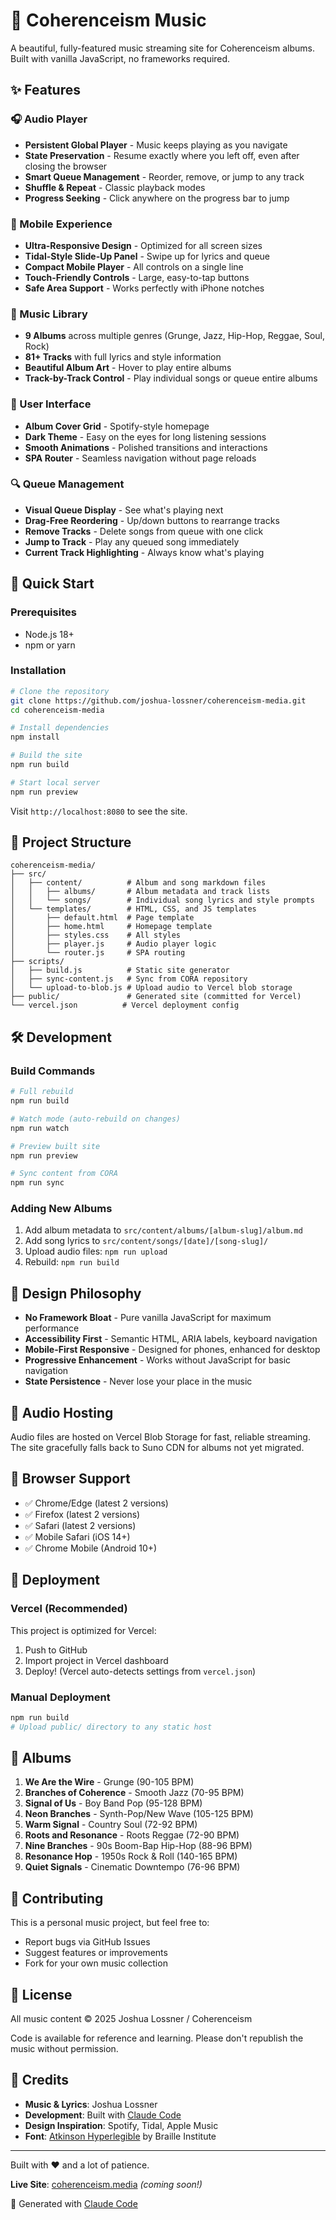 # 🎵 Coherenceism Music

A beautiful, fully-featured music streaming site for Coherenceism albums. Built with vanilla JavaScript, no frameworks required.

## ✨ Features

### 🎧 Audio Player
- **Persistent Global Player** - Music keeps playing as you navigate
- **State Preservation** - Resume exactly where you left off, even after closing the browser
- **Smart Queue Management** - Reorder, remove, or jump to any track
- **Shuffle & Repeat** - Classic playback modes
- **Progress Seeking** - Click anywhere on the progress bar to jump

### 📱 Mobile Experience
- **Ultra-Responsive Design** - Optimized for all screen sizes
- **Tidal-Style Slide-Up Panel** - Swipe up for lyrics and queue
- **Compact Mobile Player** - All controls on a single line
- **Touch-Friendly Controls** - Large, easy-to-tap buttons
- **Safe Area Support** - Works perfectly with iPhone notches

### 🎼 Music Library
- **9 Albums** across multiple genres (Grunge, Jazz, Hip-Hop, Reggae, Soul, Rock)
- **81+ Tracks** with full lyrics and style information
- **Beautiful Album Art** - Hover to play entire albums
- **Track-by-Track Control** - Play individual songs or queue entire albums

### 🎨 User Interface
- **Album Cover Grid** - Spotify-style homepage
- **Dark Theme** - Easy on the eyes for long listening sessions
- **Smooth Animations** - Polished transitions and interactions
- **SPA Router** - Seamless navigation without page reloads

### 🔍 Queue Management
- **Visual Queue Display** - See what's playing next
- **Drag-Free Reordering** - Up/down buttons to rearrange tracks
- **Remove Tracks** - Delete songs from queue with one click
- **Jump to Track** - Play any queued song immediately
- **Current Track Highlighting** - Always know what's playing

## 🚀 Quick Start

### Prerequisites
- Node.js 18+
- npm or yarn

### Installation

```bash
# Clone the repository
git clone https://github.com/joshua-lossner/coherenceism-media.git
cd coherenceism-media

# Install dependencies
npm install

# Build the site
npm run build

# Start local server
npm run preview
```

Visit `http://localhost:8080` to see the site.

## 📁 Project Structure

```
coherenceism-media/
├── src/
│   ├── content/          # Album and song markdown files
│   │   ├── albums/       # Album metadata and track lists
│   │   └── songs/        # Individual song lyrics and style prompts
│   └── templates/        # HTML, CSS, and JS templates
│       ├── default.html  # Page template
│       ├── home.html     # Homepage template
│       ├── styles.css    # All styles
│       ├── player.js     # Audio player logic
│       └── router.js     # SPA routing
├── scripts/
│   ├── build.js          # Static site generator
│   ├── sync-content.js   # Sync from CORA repository
│   └── upload-to-blob.js # Upload audio to Vercel blob storage
├── public/               # Generated site (committed for Vercel)
└── vercel.json          # Vercel deployment config
```

## 🛠️ Development

### Build Commands

```bash
# Full rebuild
npm run build

# Watch mode (auto-rebuild on changes)
npm run watch

# Preview built site
npm run preview

# Sync content from CORA
npm run sync
```

### Adding New Albums

1. Add album metadata to `src/content/albums/[album-slug]/album.md`
2. Add song lyrics to `src/content/songs/[date]/[song-slug]/`
3. Upload audio files: `npm run upload`
4. Rebuild: `npm run build`

## 🎨 Design Philosophy

- **No Framework Bloat** - Pure vanilla JavaScript for maximum performance
- **Accessibility First** - Semantic HTML, ARIA labels, keyboard navigation
- **Mobile-First Responsive** - Designed for phones, enhanced for desktop
- **Progressive Enhancement** - Works without JavaScript for basic navigation
- **State Persistence** - Never lose your place in the music

## 🎵 Audio Hosting

Audio files are hosted on Vercel Blob Storage for fast, reliable streaming. The site gracefully falls back to Suno CDN for albums not yet migrated.

## 📱 Browser Support

- ✅ Chrome/Edge (latest 2 versions)
- ✅ Firefox (latest 2 versions)
- ✅ Safari (latest 2 versions)
- ✅ Mobile Safari (iOS 14+)
- ✅ Chrome Mobile (Android 10+)

## 🚢 Deployment

### Vercel (Recommended)

This project is optimized for Vercel:

1. Push to GitHub
2. Import project in Vercel dashboard
3. Deploy! (Vercel auto-detects settings from `vercel.json`)

### Manual Deployment

```bash
npm run build
# Upload public/ directory to any static host
```

## 🎼 Albums

1. **We Are the Wire** - Grunge (90-105 BPM)
2. **Branches of Coherence** - Smooth Jazz (70-95 BPM)
3. **Signal of Us** - Boy Band Pop (95-128 BPM)
4. **Neon Branches** - Synth-Pop/New Wave (105-125 BPM)
5. **Warm Signal** - Country Soul (72-92 BPM)
6. **Roots and Resonance** - Roots Reggae (72-90 BPM)
7. **Nine Branches** - 90s Boom-Bap Hip-Hop (88-96 BPM)
8. **Resonance Hop** - 1950s Rock & Roll (140-165 BPM)
9. **Quiet Signals** - Cinematic Downtempo (76-96 BPM)

## 🤝 Contributing

This is a personal music project, but feel free to:
- Report bugs via GitHub Issues
- Suggest features or improvements
- Fork for your own music collection

## 📄 License

All music content © 2025 Joshua Lossner / Coherenceism

Code is available for reference and learning. Please don't republish the music without permission.

## 🙏 Credits

- **Music & Lyrics**: Joshua Lossner
- **Development**: Built with [Claude Code](https://claude.com/claude-code)
- **Design Inspiration**: Spotify, Tidal, Apple Music
- **Font**: [Atkinson Hyperlegible](https://brailleinstitute.org/freefont) by Braille Institute

---

Built with ❤️ and a lot of patience.

**Live Site**: [coherenceism.media](https://coherenceism.media) _(coming soon!)_

🤖 Generated with [Claude Code](https://claude.com/claude-code)
